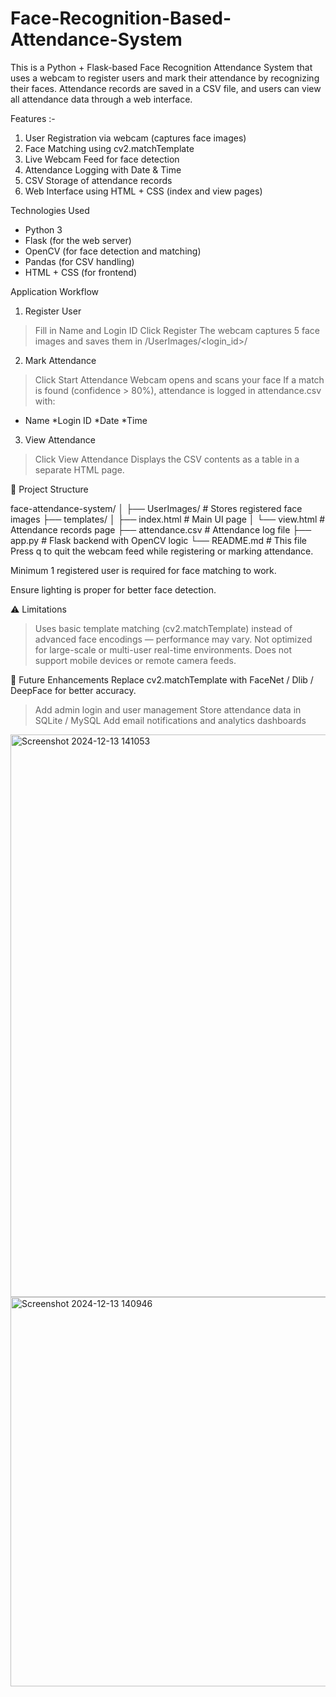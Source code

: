 # Face-Recognition-Based-Attendance-System
This is a Python + Flask-based Face Recognition Attendance System that uses a webcam to register users and mark their attendance by recognizing their faces. 
Attendance records are saved in a CSV file, and users can view all attendance data through a web interface.

 Features :-
1. User Registration via webcam (captures face images)
2. Face Matching using cv2.matchTemplate
3. Live Webcam Feed for face detection
4. Attendance Logging with Date & Time
5. CSV Storage of attendance records
6. Web Interface using HTML + CSS (index and view pages)

 Technologies Used
  * Python 3
  * Flask (for the web server)
  * OpenCV (for face detection and matching)
  * Pandas (for CSV handling)
  * HTML + CSS (for frontend)

Application Workflow
 1. Register User
> Fill in Name and Login ID
>Click Register
>The webcam captures 5 face images and saves them in /UserImages/<login_id>/

 2. Mark Attendance
>Click Start Attendance
>Webcam opens and scans your face
>If a match is found (confidence > 80%), attendance is logged in attendance.csv with:
  * Name
  *Login ID
  *Date
  *Time

 3. View Attendance
>Click View Attendance
>Displays the CSV contents as a table in a separate HTML page.

📁 Project Structure

face-attendance-system/
│
├── UserImages/             # Stores registered face images
├── templates/
│   ├── index.html          # Main UI page
│   └── view.html           # Attendance records page
├── attendance.csv          # Attendance log file
├── app.py                  # Flask backend with OpenCV logic
└── README.md               # This file
Press q to quit the webcam feed while registering or marking attendance.

Minimum 1 registered user is required for face matching to work.

Ensure lighting is proper for better face detection.

⚠️ Limitations
>Uses basic template matching (cv2.matchTemplate) instead of advanced face encodings — performance may vary.
>Not optimized for large-scale or multi-user real-time environments.
>Does not support mobile devices or remote camera feeds.

📢 Future Enhancements
Replace cv2.matchTemplate with FaceNet / Dlib / DeepFace for better accuracy.
>Add admin login and user management
>Store attendance data in SQLite / MySQL
>Add email notifications and analytics dashboards

<img width="1441" height="900" alt="Screenshot 2024-12-13 141053" src="https://github.com/user-attachments/assets/2694a2fc-3e19-44d8-b3fa-293c9e3c8fef" />

<img width="1716" height="623" alt="Screenshot 2024-12-13 140946" src="https://github.com/user-attachments/assets/c54c987c-ea00-4a1c-8022-3edb194fcb16" />







